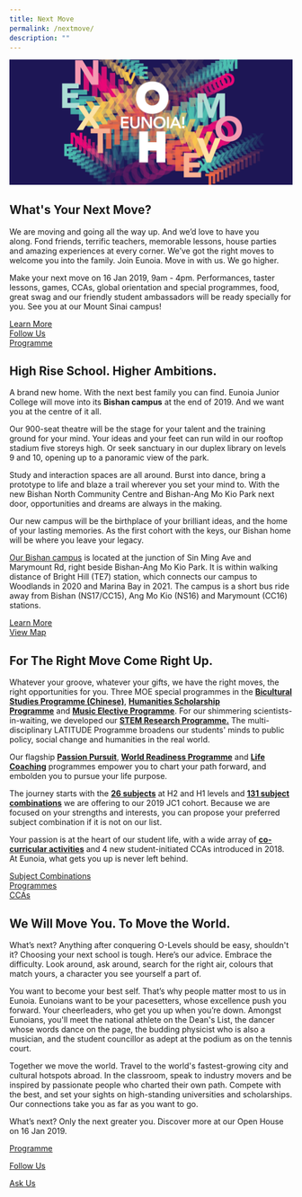 ```yaml
---
title: Next Move
permalink: /nextmove/
description: ""
---
```

![](/images/OH2019_Banner3.png)

## What's Your Next Move?

We are moving and going all the way up. And we’d love to have you along. Fond friends, terrific teachers, memorable lessons, house parties and amazing experiences at every corner. We’ve got the right moves to welcome you into the family. Join Eunoia. Move in with us. We go higher.

Make your next move on 16 Jan 2019, 9am - 4pm. Performances, taster lessons, games, CCAs, global orientation and special programmes, food, great swag and our friendly student ambassadors will be ready specially for you. See you at our Mount Sinai campus!

[Learn More](#Move)  
[Follow Us](https://www.instagram.com/eunoiajc)   
[Programme](/highlights/2018/oh2019/)

## High Rise School.  Higher Ambitions.

A brand new home. With the next best family you can find. Eunoia Junior College will move into its **Bishan campus** at the end of 2019. And we want you at the centre of it all.

Our 900-seat theatre will be the stage for your talent and the training ground for your mind. Your ideas and your feet can run wild in our rooftop stadium five storeys high. Or seek sanctuary in our duplex library on levels 9 and 10, opening up to a panoramic view of the park.

Study and interaction spaces are all around. Burst into dance, bring a prototype to life and blaze a trail wherever you set your mind to. With the new Bishan North Community Centre and Bishan-Ang Mo Kio Park next door, opportunities and dreams are always in the making.

Our new campus will be the birthplace of your brilliant ideas, and the home of your lasting memories. As the first cohort with the keys, our Bishan home will be where you leave your legacy.

[Our Bishan campus](https://goo.gl/maps/gwrz2JvoGfw) is located at the junction of Sin Ming Ave and Marymount Rd, right beside Bishan-Ang Mo Kio Park. It is within walking distance of Bright Hill (TE7) station, which connects our campus to Woodlands in 2020 and Marina Bay in 2021. The campus is a short bus ride away from Bishan (NS17/CC15), Ang Mo Kio (NS16) and Marymount (CC16) stations.

[Learn More](https://eunoiajc.moe.edu.sg/about/bishan/)   
[View Map](https://goo.gl/maps/gwrz2JvoGfw)

## For The Right Move Come Right Up.

Whatever your groove, whatever your gifts, we have the right moves, the right opportunities for you. Three MOE special programmes in the [**Bicultural Studies Programme (Chinese)**](/special-programmes/MOE-Special-Programmes/bsp/), [**Humanities Scholarship Programme**](/special-programmes/MOE-Special-Programmes/hsp/) and [**Music Elective Programme**](/special-programmes/MOE-Special-Programmes/mep/). For our shimmering scientists-in-waiting, we developed our [**STEM Research Programme.**](/special-programmes/Special-Programmes/stem/) The multi-disciplinary LATITUDE Programme broadens our students' minds to public policy, social change and humanities in the real world.

Our flagship [**Passion Pursuit**](/flagship-programmes/pp/), [**World Readiness Programme**](/flagship-programmes/wrp/) and [**Life Coaching**](/student-development/life-coaching-programme/) programmes empower you to chart your path forward, and embolden you to pursue your life purpose.

The journey starts with the [**26 subjects**](/academic-subjects/academic-subjects/) at H2 and H1 levels and [**131 subject combinations**](/subject-combinations/) we are offering to our 2019 JC1 cohort. Because we are focused on your strengths and interests, you can propose your preferred subject combination if it is not on our list. 

Your passion is at the heart of our student life, with a wide array of **[co-curricular activities](/culture/Co-Curricular-Activities/cca/)** and 4 new student-initiated CCAs introduced in 2018. At Eunoia, what gets you up is never left behind.

[Subject Combinations](https://eunoiajc.moe.edu.sg/wp-content/uploads/2018/12/EJC-SCOPE-2019.pdf)   
[Programmes](https://eunoiajc.moe.edu.sg/curriculum/)   
[CCAs](https://eunoiajc.moe.edu.sg/culture/cca/)

## We Will Move You. To Move the World.

What’s next? Anything after conquering O-Levels should be easy, shouldn't it? Choosing your next school is tough. Here’s our advice. Embrace the difficulty. Look around, ask around, search for the right air, colours that match yours, a character you see yourself a part of.  

You want to become your best self. That’s why people matter most to us in Eunoia. Eunoians want to be your pacesetters, whose excellence push you forward. Your cheerleaders, who get you up when you’re down. Amongst Eunoians, you'll meet the national athlete on the Dean's List, the dancer whose words dance on the page, the budding physicist who is also a musician, and the student councillor as adept at the podium as on the tennis court. 

Together we move the world. Travel to the world's fastest-growing city and cultural hotspots abroad. In the classroom, speak to industry movers and be inspired by passionate people who charted their own path. Compete with the best, and set your sights on high-standing universities and scholarships. Our connections take you as far as you want to go.

What’s next? Only the next greater you. Discover more at our Open House on 16 Jan 2019.

[Programme](/highlights/2018/oh2019/)

[Follow Us](https://www.instagram.com/eunoiajc)

[Ask Us](https://ask.fm/eunoiajc)